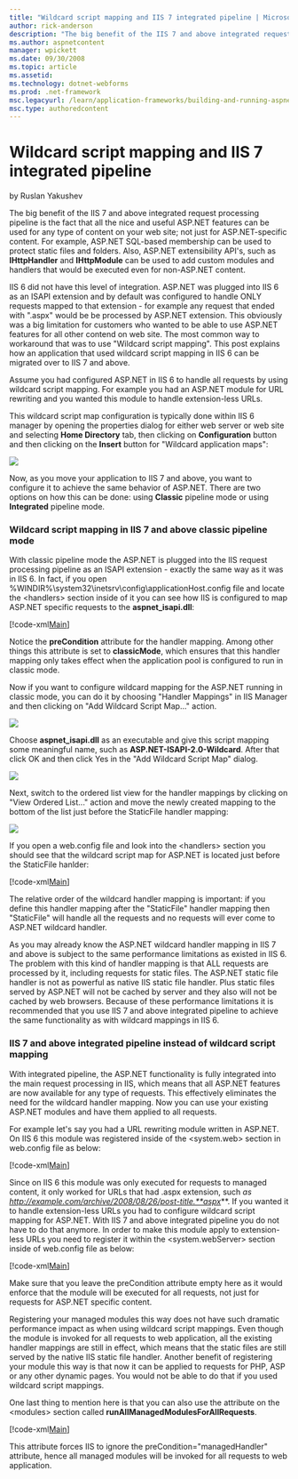 ```yaml
---
title: "Wildcard script mapping and IIS 7 integrated pipeline | Microsoft Docs"
author: rick-anderson
description: "The big benefit of the IIS 7 and above integrated request processing pipeline is the fact that all the nice and useful ASP.NET features can be used for any t..."
ms.author: aspnetcontent
manager: wpickett
ms.date: 09/30/2008
ms.topic: article
ms.assetid: 
ms.technology: dotnet-webforms
ms.prod: .net-framework
msc.legacyurl: /learn/application-frameworks/building-and-running-aspnet-applications/wildcard-script-mapping-and-iis-integrated-pipeline
msc.type: authoredcontent
---
```

Wildcard script mapping and IIS 7 integrated pipeline
====================
by Ruslan Yakushev

The big benefit of the IIS 7 and above integrated request processing pipeline is the fact that all the nice and useful ASP.NET features can be used for any type of content on your web site; not just for ASP.NET-specific content. For example, ASP.NET SQL-based membership can be used to protect static files and folders. Also, ASP.NET extensibility API's, such as **IHttpHandler** and **IHttpModule** can be used to add custom modules and handlers that would be executed even for non-ASP.NET content.

IIS 6 did not have this level of integration. ASP.NET was plugged into IIS 6 as an ISAPI extension and by default was configured to handle ONLY requests mapped to that extension - for example any request that ended with ".aspx" would be be processed by ASP.NET extension. This obviously was a big limitation for customers who wanted to be able to use ASP.NET features for all other contend on web site. The most common way to workaround that was to use "Wildcard script mapping". This post explains how an application that used wildcard script mapping in IIS 6 can be migrated over to IIS 7 and above.

Assume you had configured ASP.NET in IIS 6 to handle all requests by using wildcard script mapping. For example you had an ASP.NET module for URL rewriting and you wanted this module to handle extension-less URLs.

This wildcard script map configuration is typically done within IIS 6 manager by opening the properties dialog for either web server or web site and selecting **Home Directory** tab, then clicking on **Configuration** button and then clicking on the **Insert** button for "Wildcard application maps":

![](wildcard-script-mapping-and-iis-integrated-pipeline/_static/image1.png)

Now, as you move your application to IIS 7 and above, you want to configure it to achieve the same behavior of ASP.NET. There are two options on how this can be done: using **Classic** pipeline mode or using **Integrated** pipeline mode.

### Wildcard script mapping in IIS 7 and above classic pipeline mode

With classic pipeline mode the ASP.NET is plugged into the IIS request processing pipeline as an ISAPI extension - exactly the same way as it was in IIS 6. In fact, if you open %WINDIR%\system32\inetsrv\config\applicationHost.config file and locate the &lt;handlers&gt; section inside of it you can see how IIS is configured to map ASP.NET specific requests to the **aspnet\_isapi.dll**:

[!code-xml[Main](wildcard-script-mapping-and-iis-integrated-pipeline/samples/sample1.xml)]

Notice the **preCondition** attribute for the handler mapping. Among other things this attribute is set to **classicMode**, which ensures that this handler mapping only takes effect when the application pool is configured to run in classic mode.

Now if you want to configure wildcard mapping for the ASP.NET running in classic mode, you can do it by choosing "Handler Mappings" in IIS Manager and then clicking on "Add Wildcard Script Map..." action.

![](wildcard-script-mapping-and-iis-integrated-pipeline/_static/image2.png)

Choose **aspnet\_isapi.dll** as an executable and give this script mapping some meaningful name, such as **ASP.NET-ISAPI-2.0-Wildcard**. After that click OK and then click Yes in the "Add Wildcard Script Map" dialog.

![](wildcard-script-mapping-and-iis-integrated-pipeline/_static/image3.png)


Next, switch to the ordered list view for the handler mappings by clicking on "View Ordered List..." action and move the newly created mapping to the bottom of the list just before the StaticFile handler mapping:

![](wildcard-script-mapping-and-iis-integrated-pipeline/_static/image5.png)

If you open a web.config file and look into the &lt;handlers&gt; section you should see that the wildcard script map for ASP.NET is located just before the StaticFile hanlder:

[!code-xml[Main](wildcard-script-mapping-and-iis-integrated-pipeline/samples/sample2.xml)]


The relative order of the wildcard handler mapping is important: if you define this handler mapping after the "StaticFile" handler mapping then "StaticFile" will handle all the requests and no requests will ever come to ASP.NET wildcard handler.

As you may already know the ASP.NET wildcard handler mapping in IIS 7 and above is subject to the same performance limitations as existed in IIS 6. The problem with this kind of handler mapping is that ALL requests are processed by it, including requests for static files. The ASP.NET static file handler is not as powerful as native IIS static file handler. Plus static files served by ASP.NET will not be cached by server and they also will not be cached by web browsers. Because of these performance limitations it is recommended that you use IIS 7 and above integrated pipeline to achieve the same functionality as with wildcard mappings in IIS 6.

### IIS 7 and above integrated pipeline instead of wildcard script mapping

With integrated pipeline, the ASP.NET functionality is fully integrated into the main request processing in IIS, which means that all ASP.NET features are now available for any type of requests. This effectively eliminates the need for the wildcard handler mapping. Now you can use your existing ASP.NET modules and have them applied to all requests.

For example let's say you had a URL rewriting module written in ASP.NET. On IIS 6 this module was registered inside of the &lt;system.web&gt; section in web.config file as below:

[!code-xml[Main](wildcard-script-mapping-and-iis-integrated-pipeline/samples/sample3.xml)]


Since on IIS 6 this module was only executed for requests to managed content, it only worked for URLs that had .aspx extension, such *as http://example.com/archive/2008/08/26/post-title.**aspx***. If you wanted it to handle extension-less URLs you had to configure wildcard script mapping for ASP.NET. With IIS 7 and above integrated pipeline you do not have to do that anymore. In order to make this module apply to extension-less URLs you need to register it within the &lt;system.webServer&gt; section inside of web.config file as below:

[!code-xml[Main](wildcard-script-mapping-and-iis-integrated-pipeline/samples/sample4.xml)]

Make sure that you leave the preCondition attribute empty here as it would enforce that the module will be executed for all requests, not just for requests for ASP.NET specific content.

Registering your managed modules this way does not have such dramatic performance impact as when using wildcard script mappings. Even though the module is invoked for all requests to web application, all the existing handler mappings are still in effect, which means that the static files are still served by the native IIS static file handler. Another benefit of registering your module this way is that now it can be applied to requests for PHP, ASP or any other dynamic pages. You would not be able to do that if you used wildcard script mappings.

One last thing to mention here is that you can also use the attribute on the &lt;modules&gt; section called **runAllManagedModulesForAllRequests**.

[!code-xml[Main](wildcard-script-mapping-and-iis-integrated-pipeline/samples/sample5.xml)]


This attribute forces IIS to ignore the preCondition="managedHandler" attribute, hence all managed modules will be invoked for all requests to web application.